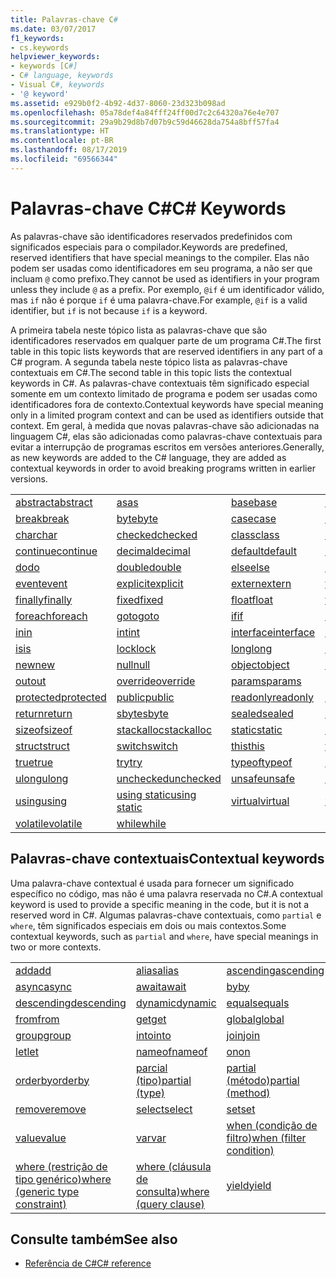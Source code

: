 ```yaml
---
title: Palavras-chave C#
ms.date: 03/07/2017
f1_keywords:
- cs.keywords
helpviewer_keywords:
- keywords [C#]
- C# language, keywords
- Visual C#, keywords
- '@ keyword'
ms.assetid: e929b0f2-4b92-4d37-8060-23d323b098ad
ms.openlocfilehash: 05a78def4a84fff24ff00d7c2c64320a76e4e707
ms.sourcegitcommit: 29a9b29d8b7d07b9c59d46628da754a8bff57fa4
ms.translationtype: HT
ms.contentlocale: pt-BR
ms.lasthandoff: 08/17/2019
ms.locfileid: "69566344"
---
```

# <a name="c-keywords"></a><span data-ttu-id="c5778-102">Palavras-chave C#</span><span class="sxs-lookup"><span data-stu-id="c5778-102">C# Keywords</span></span>

<span data-ttu-id="c5778-103">As palavras-chave são identificadores reservados predefinidos com significados especiais para o compilador.</span><span class="sxs-lookup"><span data-stu-id="c5778-103">Keywords are predefined, reserved identifiers that have special meanings to the compiler.</span></span> <span data-ttu-id="c5778-104">Elas não podem ser usadas como identificadores em seu programa, a não ser que incluam `@` como prefixo.</span><span class="sxs-lookup"><span data-stu-id="c5778-104">They cannot be used as identifiers in your program unless they include `@` as a prefix.</span></span> <span data-ttu-id="c5778-105">Por exemplo, `@if` é um identificador válido, mas `if` não é porque `if` é uma palavra-chave.</span><span class="sxs-lookup"><span data-stu-id="c5778-105">For example, `@if` is a valid identifier, but `if` is not because `if` is a keyword.</span></span>  
  
 <span data-ttu-id="c5778-106">A primeira tabela neste tópico lista as palavras-chave que são identificadores reservados em qualquer parte de um programa C#.</span><span class="sxs-lookup"><span data-stu-id="c5778-106">The first table in this topic lists keywords that are reserved identifiers in any part of a C# program.</span></span> <span data-ttu-id="c5778-107">A segunda tabela neste tópico lista as palavras-chave contextuais em C#.</span><span class="sxs-lookup"><span data-stu-id="c5778-107">The second table in this topic lists the contextual keywords in C#.</span></span> <span data-ttu-id="c5778-108">As palavras-chave contextuais têm significado especial somente em um contexto limitado de programa e podem ser usadas como identificadores fora de contexto.</span><span class="sxs-lookup"><span data-stu-id="c5778-108">Contextual keywords have special meaning only in a limited program context and can be used as identifiers outside that context.</span></span> <span data-ttu-id="c5778-109">Em geral, à medida que novas palavras-chave são adicionadas na linguagem C#, elas são adicionadas como palavras-chave contextuais para evitar a interrupção de programas escritos em versões anteriores.</span><span class="sxs-lookup"><span data-stu-id="c5778-109">Generally, as new keywords are added to the C# language, they are added as contextual keywords in order to avoid breaking programs written in earlier versions.</span></span>  
  
|||||  
|---|---|---|---|  
|[<span data-ttu-id="c5778-110">abstract</span><span class="sxs-lookup"><span data-stu-id="c5778-110">abstract</span></span>](abstract.md)|[<span data-ttu-id="c5778-111">as</span><span class="sxs-lookup"><span data-stu-id="c5778-111">as</span></span>](../operators/type-testing-and-cast.md#as-operator)|[<span data-ttu-id="c5778-112">base</span><span class="sxs-lookup"><span data-stu-id="c5778-112">base</span></span>](base.md)|[<span data-ttu-id="c5778-113">bool</span><span class="sxs-lookup"><span data-stu-id="c5778-113">bool</span></span>](bool.md)|  
|[<span data-ttu-id="c5778-114">break</span><span class="sxs-lookup"><span data-stu-id="c5778-114">break</span></span>](break.md)|[<span data-ttu-id="c5778-115">byte</span><span class="sxs-lookup"><span data-stu-id="c5778-115">byte</span></span>](../builtin-types/integral-numeric-types.md)|[<span data-ttu-id="c5778-116">case</span><span class="sxs-lookup"><span data-stu-id="c5778-116">case</span></span>](switch.md)|[<span data-ttu-id="c5778-117">catch</span><span class="sxs-lookup"><span data-stu-id="c5778-117">catch</span></span>](try-catch.md)|  
|[<span data-ttu-id="c5778-118">char</span><span class="sxs-lookup"><span data-stu-id="c5778-118">char</span></span>](char.md)|[<span data-ttu-id="c5778-119">checked</span><span class="sxs-lookup"><span data-stu-id="c5778-119">checked</span></span>](checked.md)|[<span data-ttu-id="c5778-120">class</span><span class="sxs-lookup"><span data-stu-id="c5778-120">class</span></span>](class.md)|[<span data-ttu-id="c5778-121">const</span><span class="sxs-lookup"><span data-stu-id="c5778-121">const</span></span>](const.md)|  
|[<span data-ttu-id="c5778-122">continue</span><span class="sxs-lookup"><span data-stu-id="c5778-122">continue</span></span>](continue.md)|[<span data-ttu-id="c5778-123">decimal</span><span class="sxs-lookup"><span data-stu-id="c5778-123">decimal</span></span>](../builtin-types/floating-point-numeric-types.md)|[<span data-ttu-id="c5778-124">default</span><span class="sxs-lookup"><span data-stu-id="c5778-124">default</span></span>](default.md)|[<span data-ttu-id="c5778-125">delegate</span><span class="sxs-lookup"><span data-stu-id="c5778-125">delegate</span></span>](delegate.md)|  
|[<span data-ttu-id="c5778-126">do</span><span class="sxs-lookup"><span data-stu-id="c5778-126">do</span></span>](do.md)|[<span data-ttu-id="c5778-127">double</span><span class="sxs-lookup"><span data-stu-id="c5778-127">double</span></span>](../builtin-types/floating-point-numeric-types.md)|[<span data-ttu-id="c5778-128">else</span><span class="sxs-lookup"><span data-stu-id="c5778-128">else</span></span>](if-else.md)|[<span data-ttu-id="c5778-129">enum</span><span class="sxs-lookup"><span data-stu-id="c5778-129">enum</span></span>](enum.md)|  
|[<span data-ttu-id="c5778-130">event</span><span class="sxs-lookup"><span data-stu-id="c5778-130">event</span></span>](event.md)|[<span data-ttu-id="c5778-131">explicit</span><span class="sxs-lookup"><span data-stu-id="c5778-131">explicit</span></span>](../operators/user-defined-conversion-operators.md)|[<span data-ttu-id="c5778-132">extern</span><span class="sxs-lookup"><span data-stu-id="c5778-132">extern</span></span>](extern.md)|[<span data-ttu-id="c5778-133">false</span><span class="sxs-lookup"><span data-stu-id="c5778-133">false</span></span>](false-literal.md)|  
|[<span data-ttu-id="c5778-134">finally</span><span class="sxs-lookup"><span data-stu-id="c5778-134">finally</span></span>](try-finally.md)|[<span data-ttu-id="c5778-135">fixed</span><span class="sxs-lookup"><span data-stu-id="c5778-135">fixed</span></span>](fixed-statement.md)|[<span data-ttu-id="c5778-136">float</span><span class="sxs-lookup"><span data-stu-id="c5778-136">float</span></span>](../builtin-types/floating-point-numeric-types.md)|[<span data-ttu-id="c5778-137">for</span><span class="sxs-lookup"><span data-stu-id="c5778-137">for</span></span>](for.md)|  
|[<span data-ttu-id="c5778-138">foreach</span><span class="sxs-lookup"><span data-stu-id="c5778-138">foreach</span></span>](foreach-in.md)|[<span data-ttu-id="c5778-139">goto</span><span class="sxs-lookup"><span data-stu-id="c5778-139">goto</span></span>](goto.md)|[<span data-ttu-id="c5778-140">if</span><span class="sxs-lookup"><span data-stu-id="c5778-140">if</span></span>](if-else.md)|[<span data-ttu-id="c5778-141">implicit</span><span class="sxs-lookup"><span data-stu-id="c5778-141">implicit</span></span>](../operators/user-defined-conversion-operators.md)|  
|[<span data-ttu-id="c5778-142">in</span><span class="sxs-lookup"><span data-stu-id="c5778-142">in</span></span>](in.md)|[<span data-ttu-id="c5778-143">int</span><span class="sxs-lookup"><span data-stu-id="c5778-143">int</span></span>](../builtin-types/integral-numeric-types.md)|[<span data-ttu-id="c5778-144">interface</span><span class="sxs-lookup"><span data-stu-id="c5778-144">interface</span></span>](interface.md)|[<span data-ttu-id="c5778-145">internal</span><span class="sxs-lookup"><span data-stu-id="c5778-145">internal</span></span>](internal.md)|
|[<span data-ttu-id="c5778-146">is</span><span class="sxs-lookup"><span data-stu-id="c5778-146">is</span></span>](is.md)|[<span data-ttu-id="c5778-147">lock</span><span class="sxs-lookup"><span data-stu-id="c5778-147">lock</span></span>](lock-statement.md)|[<span data-ttu-id="c5778-148">long</span><span class="sxs-lookup"><span data-stu-id="c5778-148">long</span></span>](../builtin-types/integral-numeric-types.md)|[<span data-ttu-id="c5778-149">namespace</span><span class="sxs-lookup"><span data-stu-id="c5778-149">namespace</span></span>](namespace.md)|
|[<span data-ttu-id="c5778-150">new</span><span class="sxs-lookup"><span data-stu-id="c5778-150">new</span></span>](../operators/new-operator.md)|[<span data-ttu-id="c5778-151">null</span><span class="sxs-lookup"><span data-stu-id="c5778-151">null</span></span>](null.md)|[<span data-ttu-id="c5778-152">object</span><span class="sxs-lookup"><span data-stu-id="c5778-152">object</span></span>](object.md)|[<span data-ttu-id="c5778-153">operator</span><span class="sxs-lookup"><span data-stu-id="c5778-153">operator</span></span>](../operators/operator-overloading.md)|
|[<span data-ttu-id="c5778-154">out</span><span class="sxs-lookup"><span data-stu-id="c5778-154">out</span></span>](out.md)|[<span data-ttu-id="c5778-155">override</span><span class="sxs-lookup"><span data-stu-id="c5778-155">override</span></span>](override.md)|[<span data-ttu-id="c5778-156">params</span><span class="sxs-lookup"><span data-stu-id="c5778-156">params</span></span>](params.md)|[<span data-ttu-id="c5778-157">private</span><span class="sxs-lookup"><span data-stu-id="c5778-157">private</span></span>](private.md)|
|[<span data-ttu-id="c5778-158">protected</span><span class="sxs-lookup"><span data-stu-id="c5778-158">protected</span></span>](protected.md)|[<span data-ttu-id="c5778-159">public</span><span class="sxs-lookup"><span data-stu-id="c5778-159">public</span></span>](public.md)|[<span data-ttu-id="c5778-160">readonly</span><span class="sxs-lookup"><span data-stu-id="c5778-160">readonly</span></span>](readonly.md)|[<span data-ttu-id="c5778-161">ref</span><span class="sxs-lookup"><span data-stu-id="c5778-161">ref</span></span>](ref.md)|
|[<span data-ttu-id="c5778-162">return</span><span class="sxs-lookup"><span data-stu-id="c5778-162">return</span></span>](return.md)|[<span data-ttu-id="c5778-163">sbyte</span><span class="sxs-lookup"><span data-stu-id="c5778-163">sbyte</span></span>](../builtin-types/integral-numeric-types.md)|[<span data-ttu-id="c5778-164">sealed</span><span class="sxs-lookup"><span data-stu-id="c5778-164">sealed</span></span>](sealed.md)|[<span data-ttu-id="c5778-165">short</span><span class="sxs-lookup"><span data-stu-id="c5778-165">short</span></span>](../builtin-types/integral-numeric-types.md)||
[<span data-ttu-id="c5778-166">sizeof</span><span class="sxs-lookup"><span data-stu-id="c5778-166">sizeof</span></span>](../operators/sizeof.md)|[<span data-ttu-id="c5778-167">stackalloc</span><span class="sxs-lookup"><span data-stu-id="c5778-167">stackalloc</span></span>](../operators/stackalloc.md)|[<span data-ttu-id="c5778-168">static</span><span class="sxs-lookup"><span data-stu-id="c5778-168">static</span></span>](static.md)|[<span data-ttu-id="c5778-169">string</span><span class="sxs-lookup"><span data-stu-id="c5778-169">string</span></span>](string.md)|
|[<span data-ttu-id="c5778-170">struct</span><span class="sxs-lookup"><span data-stu-id="c5778-170">struct</span></span>](struct.md)|[<span data-ttu-id="c5778-171">switch</span><span class="sxs-lookup"><span data-stu-id="c5778-171">switch</span></span>](switch.md)|[<span data-ttu-id="c5778-172">this</span><span class="sxs-lookup"><span data-stu-id="c5778-172">this</span></span>](this.md)|[<span data-ttu-id="c5778-173">throw</span><span class="sxs-lookup"><span data-stu-id="c5778-173">throw</span></span>](throw.md)|
|[<span data-ttu-id="c5778-174">true</span><span class="sxs-lookup"><span data-stu-id="c5778-174">true</span></span>](true-literal.md)|[<span data-ttu-id="c5778-175">try</span><span class="sxs-lookup"><span data-stu-id="c5778-175">try</span></span>](try-catch.md)|[<span data-ttu-id="c5778-176">typeof</span><span class="sxs-lookup"><span data-stu-id="c5778-176">typeof</span></span>](../operators/type-testing-and-cast.md#typeof-operator)|[<span data-ttu-id="c5778-177">uint</span><span class="sxs-lookup"><span data-stu-id="c5778-177">uint</span></span>](../builtin-types/integral-numeric-types.md)|
|[<span data-ttu-id="c5778-178">ulong</span><span class="sxs-lookup"><span data-stu-id="c5778-178">ulong</span></span>](../builtin-types/integral-numeric-types.md)|[<span data-ttu-id="c5778-179">unchecked</span><span class="sxs-lookup"><span data-stu-id="c5778-179">unchecked</span></span>](unchecked.md)|[<span data-ttu-id="c5778-180">unsafe</span><span class="sxs-lookup"><span data-stu-id="c5778-180">unsafe</span></span>](unsafe.md)|[<span data-ttu-id="c5778-181">ushort</span><span class="sxs-lookup"><span data-stu-id="c5778-181">ushort</span></span>](../builtin-types/integral-numeric-types.md)|
|[<span data-ttu-id="c5778-182">using</span><span class="sxs-lookup"><span data-stu-id="c5778-182">using</span></span>](using.md)|[<span data-ttu-id="c5778-183">using static</span><span class="sxs-lookup"><span data-stu-id="c5778-183">using static</span></span>](using-static.md)|[<span data-ttu-id="c5778-184">virtual</span><span class="sxs-lookup"><span data-stu-id="c5778-184">virtual</span></span>](virtual.md)|[<span data-ttu-id="c5778-185">void</span><span class="sxs-lookup"><span data-stu-id="c5778-185">void</span></span>](void.md)|
|[<span data-ttu-id="c5778-186">volatile</span><span class="sxs-lookup"><span data-stu-id="c5778-186">volatile</span></span>](volatile.md)|[<span data-ttu-id="c5778-187">while</span><span class="sxs-lookup"><span data-stu-id="c5778-187">while</span></span>](while.md)|

## <a name="contextual-keywords"></a><span data-ttu-id="c5778-188">Palavras-chave contextuais</span><span class="sxs-lookup"><span data-stu-id="c5778-188">Contextual keywords</span></span>

 <span data-ttu-id="c5778-189">Uma palavra-chave contextual é usada para fornecer um significado específico no código, mas não é uma palavra reservada no C#.</span><span class="sxs-lookup"><span data-stu-id="c5778-189">A contextual keyword is used to provide a specific meaning in the code, but it is not a reserved word in C#.</span></span> <span data-ttu-id="c5778-190">Algumas palavras-chave contextuais, como `partial` e `where`, têm significados especiais em dois ou mais contextos.</span><span class="sxs-lookup"><span data-stu-id="c5778-190">Some contextual keywords, such as `partial` and `where`, have special meanings in two or more contexts.</span></span>  
  
||||  
|---|---|---|  
|[<span data-ttu-id="c5778-191">add</span><span class="sxs-lookup"><span data-stu-id="c5778-191">add</span></span>](add.md)|[<span data-ttu-id="c5778-192">alias</span><span class="sxs-lookup"><span data-stu-id="c5778-192">alias</span></span>](extern-alias.md)|[<span data-ttu-id="c5778-193">ascending</span><span class="sxs-lookup"><span data-stu-id="c5778-193">ascending</span></span>](ascending.md)|
|[<span data-ttu-id="c5778-194">async</span><span class="sxs-lookup"><span data-stu-id="c5778-194">async</span></span>](async.md)|[<span data-ttu-id="c5778-195">await</span><span class="sxs-lookup"><span data-stu-id="c5778-195">await</span></span>](await.md)|[<span data-ttu-id="c5778-196">by</span><span class="sxs-lookup"><span data-stu-id="c5778-196">by</span></span>](by.md)|
|[<span data-ttu-id="c5778-197">descending</span><span class="sxs-lookup"><span data-stu-id="c5778-197">descending</span></span>](descending.md)|[<span data-ttu-id="c5778-198">dynamic</span><span class="sxs-lookup"><span data-stu-id="c5778-198">dynamic</span></span>](dynamic.md)|[<span data-ttu-id="c5778-199">equals</span><span class="sxs-lookup"><span data-stu-id="c5778-199">equals</span></span>](equals.md)|
|[<span data-ttu-id="c5778-200">from</span><span class="sxs-lookup"><span data-stu-id="c5778-200">from</span></span>](from-clause.md)|[<span data-ttu-id="c5778-201">get</span><span class="sxs-lookup"><span data-stu-id="c5778-201">get</span></span>](get.md)|[<span data-ttu-id="c5778-202">global</span><span class="sxs-lookup"><span data-stu-id="c5778-202">global</span></span>](../operators/namespace-alias-qualifier.md)|
|[<span data-ttu-id="c5778-203">group</span><span class="sxs-lookup"><span data-stu-id="c5778-203">group</span></span>](group-clause.md)|[<span data-ttu-id="c5778-204">into</span><span class="sxs-lookup"><span data-stu-id="c5778-204">into</span></span>](into.md)|[<span data-ttu-id="c5778-205">join</span><span class="sxs-lookup"><span data-stu-id="c5778-205">join</span></span>](join-clause.md)|
|[<span data-ttu-id="c5778-206">let</span><span class="sxs-lookup"><span data-stu-id="c5778-206">let</span></span>](let-clause.md)|[<span data-ttu-id="c5778-207">nameof</span><span class="sxs-lookup"><span data-stu-id="c5778-207">nameof</span></span>](../operators/nameof.md)|[<span data-ttu-id="c5778-208">on</span><span class="sxs-lookup"><span data-stu-id="c5778-208">on</span></span>](on.md)|
|[<span data-ttu-id="c5778-209">orderby</span><span class="sxs-lookup"><span data-stu-id="c5778-209">orderby</span></span>](orderby-clause.md)|[<span data-ttu-id="c5778-210">parcial (tipo)</span><span class="sxs-lookup"><span data-stu-id="c5778-210">partial (type)</span></span>](partial-type.md)|[<span data-ttu-id="c5778-211">partial (método)</span><span class="sxs-lookup"><span data-stu-id="c5778-211">partial (method)</span></span>](partial-method.md)|
|[<span data-ttu-id="c5778-212">remove</span><span class="sxs-lookup"><span data-stu-id="c5778-212">remove</span></span>](remove.md)|[<span data-ttu-id="c5778-213">select</span><span class="sxs-lookup"><span data-stu-id="c5778-213">select</span></span>](select-clause.md)|[<span data-ttu-id="c5778-214">set</span><span class="sxs-lookup"><span data-stu-id="c5778-214">set</span></span>](set.md)|
|[<span data-ttu-id="c5778-215">value</span><span class="sxs-lookup"><span data-stu-id="c5778-215">value</span></span>](value.md)|[<span data-ttu-id="c5778-216">var</span><span class="sxs-lookup"><span data-stu-id="c5778-216">var</span></span>](var.md)|[<span data-ttu-id="c5778-217">when (condição de filtro)</span><span class="sxs-lookup"><span data-stu-id="c5778-217">when (filter condition)</span></span>](when.md)|
|[<span data-ttu-id="c5778-218">where (restrição de tipo genérico)</span><span class="sxs-lookup"><span data-stu-id="c5778-218">where (generic type constraint)</span></span>](where-generic-type-constraint.md)|[<span data-ttu-id="c5778-219">where (cláusula de consulta)</span><span class="sxs-lookup"><span data-stu-id="c5778-219">where (query clause)</span></span>](where-clause.md)|[<span data-ttu-id="c5778-220">yield</span><span class="sxs-lookup"><span data-stu-id="c5778-220">yield</span></span>](yield.md)|
  
## <a name="see-also"></a><span data-ttu-id="c5778-221">Consulte também</span><span class="sxs-lookup"><span data-stu-id="c5778-221">See also</span></span>

- [<span data-ttu-id="c5778-222">Referência de C#</span><span class="sxs-lookup"><span data-stu-id="c5778-222">C# reference</span></span>](../index.md)

